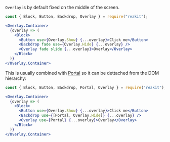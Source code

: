 `Overlay` is by default fixed on the middle of the screen.

```jsx
const { Block, Button, Backdrop, Overlay } = require("reakit");

<Overlay.Container>
  {overlay => (
    <Block>
      <Button use={Overlay.Show} {...overlay}>Click me</Button>
      <Backdrop fade use={Overlay.Hide} {...overlay} />
      <Overlay fade slide {...overlay}>Overlay</Overlay>
    </Block>
  )}
</Overlay.Container>
```

This is usually combined with [Portal](../Portal/Portal.md) so it can be dettached from the DOM hierarchy:

```jsx
const { Block, Button, Backdrop, Portal, Overlay } = require("reakit");

<Overlay.Container>
  {overlay => (
    <Block>
      <Button use={Overlay.Show} {...overlay}>Click me</Button>
      <Backdrop use={[Portal, Overlay.Hide]} {...overlay} />
      <Overlay use={Portal} {...overlay}>Overlay</Overlay>
    </Block>
  )}
</Overlay.Container>
```
